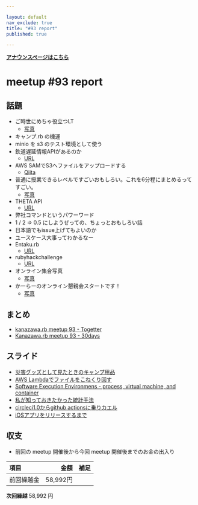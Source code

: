 ```yaml
---

layout: default
nav_exclude: true
title: "#93 report"
published: true

---
```


<div style="text-align: left;"><a href="../"><strong>アナウンスページはこちら</strong></a></div>

# meetup #93 report

## 話題

* ご時世にめちゃ役立つLT
  + [写真](https://twitter.com/kiyohara/status/1261516605428621313)
* キャンプ.rb の機運
* minio を s3 のテスト環境として使う
* 鉄道遅延情報APIがあるのか
  + [URL](https://rti-giken.jp/fhc/api/train_tetsudo/)
* AWS SAMでS3へファイルをアップロードする
  + [Qiita](https://qiita.com/27ma4_ryusei/items/1c9a6e49cbe3b348b66a)
* 普通に授業できるレベルですごいおもしろい。これを6分程にまとめるってすごい。
  + [写真](https://twitter.com/kiyohara/status/1261526262813585409)
* THETA API
  + [URL](https://api.ricoh/docs/theta-web-api-v2.1/)
* 弊社コマンドというパワーワード
* 1 / 2 => 0.5 にしようぜっての、ちょっとおもしろい話
* 日本語でもissue上げてもよいのか
* ユースケース大事ってわかるなー
* Entaku.rb
  + [URL](https://entakurb.doorkeeper.jp/)
* rubyhackchallenge
  + [URL](https://github.com/ko1/rubyhackchallenge/tree/master/JA)
* オンライン集合写真
  + [写真](https://twitter.com/kiyohara/status/1261567885622644736)
* かーらーのオンライン懇親会スタートです！
  + [写真](https://twitter.com/kiyohara/status/1261568605793091586)

## まとめ

* [kanazawa.rb meetup 93 - Togetter](https://togetter.com/li/1514706)
* [Kanazawa.rb meetup 93 - 30days](https://30d.jp/kzrb/83)

## スライド

* [災害グッズとして見たときのキャンプ用品](https://speakerdeck.com/izawa/zai-hai-gutuzutositejian-tatokifalsekiyanpuyong-pin)
* [AWS Lambdaでファイルをこねくり回す](https://speakerdeck.com/ryuseinomi/aws-lambdadehuairuwokonekurihui-su)
* [Software Execution Environmens - process, virtual machine, and container](https://speakerdeck.com/sat/software-execution-environmens-process-virtual-machine-and-container)
* [私が知っておきたかった統計手法](https://speakerdeck.com/takayukiatkwsk/statistical-methods-i-wanted-to-know)
* [circleci1.0からgithub actionsに乗りカエル](https://speakerdeck.com/cottondesu/crossing-over-from-circle-ci1-to-github-actions)
* [iOSアプリをリリースするまで](https://speakerdeck.com/ryuseinomi/iosapuriworirisusurumade)

## 収支

* 前回の meetup 開催後から今回 meetup 開催後までのお金の出入り

|項目                           |金額         |補足                                               |
|:------------------------------|------------:|:--------------------------------------------------|
| 前回繰越金                    |    58,992円 |                                                   |

**次回繰越**  58,992 円